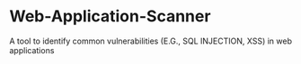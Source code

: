 # Web-Application-Scanner
A tool to identify common  vulnerabilities  (E.G., SQL INJECTION, XSS) in web applications
